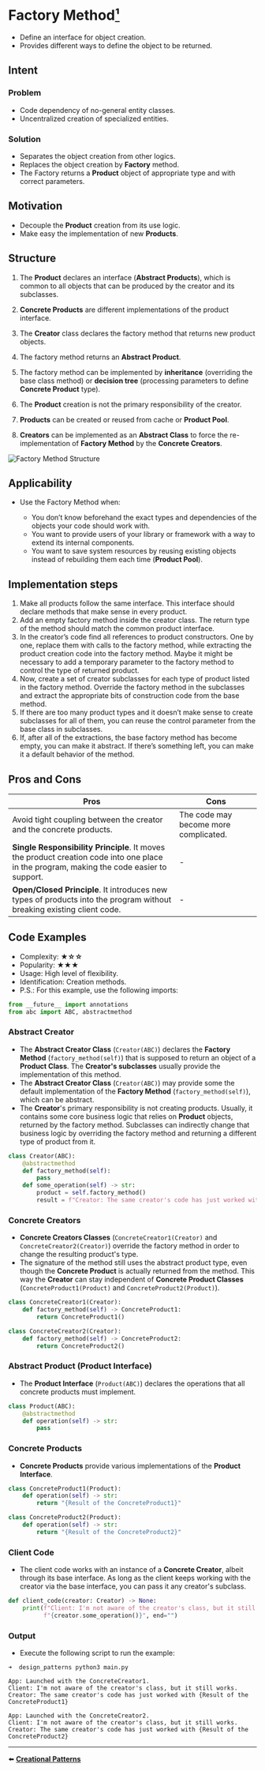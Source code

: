# Factory Method[¹]

- Define an interface for object creation.
- Provides different ways to define the object to be returned.

## Intent

### Problem

- Code dependency of no-general entity classes.
- Uncentralized creation of specialized entities.

### Solution

- Separates the object creation from other logics.
- Replaces the object creation by **Factory** method.
- The Factory returns a **Product** object of appropriate type and with correct parameters.

## Motivation

- Decouple the **Product** creation from its use logic.
- Make easy the implementation of new **Products**.

## Structure

1. The **Product** declares an interface (**Abstract Products**), which is common to all objects that can be produced by the creator and its subclasses.
2. **Concrete Products** are different implementations of the product interface.
3. The **Creator** class declares the factory method that returns new product objects.

  1. The factory method returns an **Abstract Product**.
  2. The factory method can be implemented by **inheritance** (overriding the base class method) or **decision tree** (processing parameters to define **Concrete Product** type).
  3. The **Product** creation is not the primary responsibility of the creator.
  4. **Products** can be created or reused from cache or **Product Pool**.

4. **Creators** can be implemented as an **Abstract Class** to force the re-implementation of **Factory Method** by the **Concrete Creators**.

![Factory Method Structure](images/factory_method_structure.png)

## Applicability

- Use the Factory Method when:

  - You don’t know beforehand the exact types and dependencies of the objects your code should work with.
  - You want to provide users of your library or framework with a way to extend its internal components.
  - You want to save system resources by reusing existing objects instead of rebuilding them each time (**Product Pool**).

## Implementation steps

1. Make all products follow the same interface. This interface should declare methods that make sense in every product.
2. Add an empty factory method inside the creator class. The return type of the method should match the common product interface.
3. In the creator’s code find all references to product constructors. One by one, replace them with calls to the factory method, while extracting the product creation code into the factory method. Maybe it might be necessary to add a temporary parameter to the factory method to control the type of returned product.
4. Now, create a set of creator subclasses for each type of product listed in the factory method. Override the factory method in the subclasses and extract the appropriate bits of construction code from the base method.
5. If there are too many product types and it doesn’t make sense to create subclasses for all of them, you can reuse the control parameter from the base class in subclasses.
6. If, after all of the extractions, the base factory method has become empty, you can make it abstract. If there’s something left, you can make it a default behavior of the method.

## Pros and Cons

| Pros                                                                                                                                      | Cons                                  |
| ----------------------------------------------------------------------------------------------------------------------------------------- | ------------------------------------- |
| Avoid tight coupling between the creator and the concrete products.                                                                       | The code may become more complicated. |
| **Single Responsibility Principle**. It moves the product creation code into one place in the program, making the code easier to support. | -                                     |
| **Open/Closed Principle**. It introduces new types of products into the program without breaking existing client code.                    | -                                     |

## Code Examples

- Complexity: **★☆☆**
- Popularity: **★★★**
- Usage: High level of flexibility.
- Identification: Creation methods.
- P.S.: For this example, use the following imports:

```python
from __future__ import annotations
from abc import ABC, abstractmethod
```

### Abstract Creator

- The **Abstract Creator Class** (`Creator(ABC)`) declares the **Factory Method** (`factory_method(self)`) that is supposed to return an object of a **Product Class**. The **Creator's subclasses** usually provide the implementation of this method.
- The **Abstract Creator Class** (`Creator(ABC)`) may provide some the default implementation of the **Factory Method** (`factory_method(self)`), which can be abstract.
- The **Creator**'s primary responsibility is not creating products. Usually, it contains some core business logic that relies on **Product** objects, returned by the factory method. Subclasses can indirectly change that business logic by overriding the factory method and returning a different type of product from it.

```python
class Creator(ABC):
    @abstractmethod
    def factory_method(self):
        pass
    def some_operation(self) -> str:
        product = self.factory_method()
        result = f"Creator: The same creator's code has just worked with {product.operation()}"
```

### Concrete Creators

- **Concrete Creators Classes** (`ConcreteCreator1(Creator)` and `ConcreteCreator2(Creator)`) override the factory method in order to change the resulting product's type.
- The signature of the method still uses the abstract product type, even though the **Concrete Product** is actually returned from the method. This way the **Creator** can stay independent of **Concrete Product Classes** (`ConcreteProduct1(Product)` and `ConcreteProduct2(Product)`).

```python
class ConcreteCreator1(Creator):
    def factory_method(self) -> ConcreteProduct1:
        return ConcreteProduct1()
```

```python
class ConcreteCreator2(Creator):
    def factory_method(self) -> ConcreteProduct2:
        return ConcreteProduct2()
```

### Abstract Product (Product Interface)

- The **Product Interface** (`Product(ABC)`) declares the operations that all concrete products must implement.

```python
class Product(ABC):
    @abstractmethod
    def operation(self) -> str:
        pass
```

### Concrete Products

- **Concrete Products** provide various implementations of the **Product Interface**.

```python
class ConcreteProduct1(Product):
    def operation(self) -> str:
        return "{Result of the ConcreteProduct1}"
```

```python
class ConcreteProduct2(Product):
    def operation(self) -> str:
        return "{Result of the ConcreteProduct2}"
```

### Client Code

- The client code works with an instance of a **Concrete Creator**, albeit through its base interface. As long as the client keeps working with the creator via the base interface, you can pass it any creator's subclass.

```python
def client_code(creator: Creator) -> None:
    print(f"Client: I'm not aware of the creator's class, but it still works.\n"
          f"{creator.some_operation()}", end="")
```

### Output

- Execute the following script to run the example:

```shell
➜  design_patterns python3 main.py
```

```plain
App: Launched with the ConcreteCreator1.
Client: I'm not aware of the creator's class, but it still works.
Creator: The same creator's code has just worked with {Result of the ConcreteProduct1}

App: Launched with the ConcreteCreator2.
Client: I'm not aware of the creator's class, but it still works.
Creator: The same creator's code has just worked with {Result of the ConcreteProduct2}
```

___

⬅️ [**Creational Patterns**](../creational_patterns.md)

[¹]: ../../references.md

